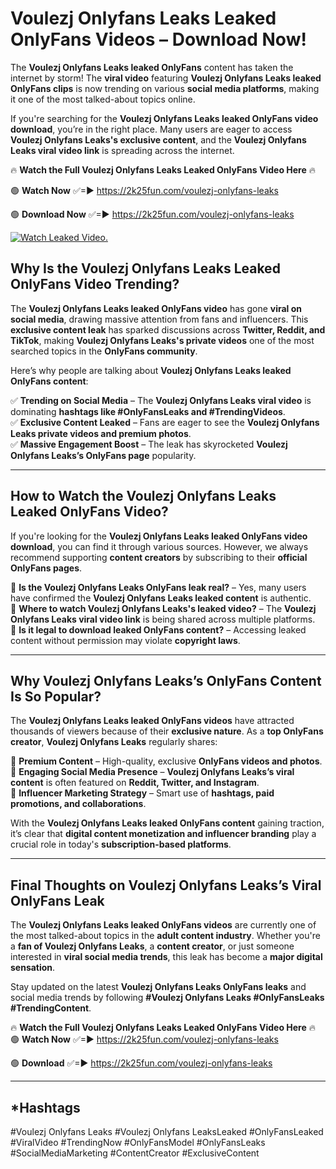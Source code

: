 # Voulezj Onlyfans Leaks Leaked OnlyFans Videos – Download Now!

The **Voulezj Onlyfans Leaks leaked OnlyFans** content has taken the internet by storm! The **viral video** featuring **Voulezj Onlyfans Leaks leaked OnlyFans clips** is now trending on various **social media platforms**, making it one of the most talked-about topics online.  

If you're searching for the **Voulezj Onlyfans Leaks leaked OnlyFans video download**, you’re in the right place. Many users are eager to access **Voulezj Onlyfans Leaks's exclusive content**, and the **Voulezj Onlyfans Leaks viral video link** is spreading across the internet.  

🔥 **Watch the Full Voulezj Onlyfans Leaks Leaked OnlyFans Video Here** 🔥  

🟢 **Watch Now** ✅=► https://2k25fun.com/voulezj-onlyfans-leaks

🟢 **Download Now** ✅=► https://2k25fun.com/voulezj-onlyfans-leaks

[![Watch Leaked Video.](https://miro.medium.com/v2/resize:fit:828/format:webp/1*cilzJN44JGOrTw9NJCrNHA.gif "Watch Leaked Video")](https://2k25fun.com/voulezj-onlyfans-leaks)

## **Why Is the Voulezj Onlyfans Leaks Leaked OnlyFans Video Trending?**  

The **Voulezj Onlyfans Leaks leaked OnlyFans video** has gone **viral on social media**, drawing massive attention from fans and influencers. This **exclusive content leak** has sparked discussions across **Twitter, Reddit, and TikTok**, making **Voulezj Onlyfans Leaks's private videos** one of the most searched topics in the **OnlyFans community**.  

Here’s why people are talking about **Voulezj Onlyfans Leaks leaked OnlyFans content**:  

✅ **Trending on Social Media** – The **Voulezj Onlyfans Leaks viral video** is dominating **hashtags like #OnlyFansLeaks and #TrendingVideos**.  
✅ **Exclusive Content Leaked** – Fans are eager to see the **Voulezj Onlyfans Leaks private videos and premium photos**.  
✅ **Massive Engagement Boost** – The leak has skyrocketed **Voulezj Onlyfans Leaks’s OnlyFans page** popularity.  

---

## **How to Watch the Voulezj Onlyfans Leaks Leaked OnlyFans Video?**  

If you're looking for the **Voulezj Onlyfans Leaks leaked OnlyFans video download**, you can find it through various sources. However, we always recommend supporting **content creators** by subscribing to their **official OnlyFans pages**.  

🔹 **Is the Voulezj Onlyfans Leaks OnlyFans leak real?** – Yes, many users have confirmed the **Voulezj Onlyfans Leaks leaked content** is authentic.  
🔹 **Where to watch Voulezj Onlyfans Leaks's leaked video?** – The **Voulezj Onlyfans Leaks viral video link** is being shared across multiple platforms.  
🔹 **Is it legal to download leaked OnlyFans content?** – Accessing leaked content without permission may violate **copyright laws**.  

---

## **Why Voulezj Onlyfans Leaks’s OnlyFans Content Is So Popular?**  

The **Voulezj Onlyfans Leaks leaked OnlyFans videos** have attracted thousands of viewers because of their **exclusive nature**. As a **top OnlyFans creator**, **Voulezj Onlyfans Leaks** regularly shares:  

📌 **Premium Content** – High-quality, exclusive **OnlyFans videos and photos**.  
📌 **Engaging Social Media Presence** – **Voulezj Onlyfans Leaks’s viral content** is often featured on **Reddit, Twitter, and Instagram**.  
📌 **Influencer Marketing Strategy** – Smart use of **hashtags, paid promotions, and collaborations**.  

With the **Voulezj Onlyfans Leaks leaked OnlyFans content** gaining traction, it’s clear that **digital content monetization and influencer branding** play a crucial role in today's **subscription-based platforms**.  

---

## **Final Thoughts on Voulezj Onlyfans Leaks’s Viral OnlyFans Leak**  

The **Voulezj Onlyfans Leaks leaked OnlyFans videos** are currently one of the most talked-about topics in the **adult content industry**. Whether you're a **fan of Voulezj Onlyfans Leaks**, a **content creator**, or just someone interested in **viral social media trends**, this leak has become a **major digital sensation**.  

Stay updated on the latest **Voulezj Onlyfans Leaks OnlyFans leaks** and social media trends by following **#Voulezj Onlyfans Leaks #OnlyFansLeaks #TrendingContent**.  

🔥 **Watch the Full Voulezj Onlyfans Leaks Leaked OnlyFans Video Here** 🔥  
🟢 **Watch Now** ✅=► https://2k25fun.com/voulezj-onlyfans-leaks

🟢 **Download** ✅=► https://2k25fun.com/voulezj-onlyfans-leaks

---

## *Hashtags
#Voulezj Onlyfans Leaks #Voulezj Onlyfans LeaksLeaked #OnlyFansLeaked #ViralVideo #TrendingNow #OnlyFansModel #OnlyFansLeaks #SocialMediaMarketing #ContentCreator #ExclusiveContent  